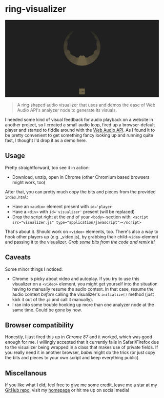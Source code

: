 # ring-visualizer
![ring visualizer screenshot](https://github.com/dyazdan/ring-visualizer/blob/main/assets/screenshot.png)
>A ring shaped audio visualizer that uses and demos the ease of Web Audio API's analyzer node to generate its visuals.

I needed some kind of visual feedback for audio playback on a website in another project, so I created a small audio loop, fired up a browser-default player and started to fiddle around with the [Web Audio API](https://webaudio.github.io/web-audio-api/#audionode). As I found it to be pretty convenient to get something fancy looking up and running quite fast, I thought I'd drop it as a demo here.

## Usage
Pretty straightforward, too see it in action:
* Download, unzip, open in Chrome (other Chromium based browsers might work, too)

After that, you can pretty much copy the bits and pieces from the provided `index.html`:
* Have an `<audio>` element present with `id='player'`
* Have a `<div>` with `id='visualizer'` present (will be replaced)
* Drop the script right at the end of your `<body>`-section with: `<script src="visualizer.js" type="application/javascript"></script>`

That's about it. Should work on `<video>` elements, too. There's also a way to hook other players up (e.g. _video.js), by grabbing their child-`video`-element and passing it to the visualizer.
_Grab some bits from the code and remix it!_

## Caveats
Some minor things I noticed:
* Chrome is picky about video and autoplay. If you try to use this visualizer on a `<video>` element, you might get yourself into the situation having to manually resume the audio context. In that case, resume the audio context _before_ calling the visualizer's `initialize()` method (just kick it out of the _.js_ and call it manually).
* I ran into some trouble hooking up more than one analyzer node at the same time. Could be gone by now.

## Browser compatibility
Honestly, I just fired this up in _Chrome 87_ and it worked, which was good enough for me. I willingly accepted that it currently fails in Safari/Firefox due to the visualizer being wrapped in a class that makes use of private fields. If you really need it in another browser, _babel_ might do the trick (or just copy the bits and pieces to your own script and keep everything public).

## Miscellanous
If you like what I did, feel free to give me some credit, leave me a star at my [GitHub repo](https://github.com/dyazdan/ring-visualizer), visit my [homepage](https://dyaz.de) or hit me up on social media!
